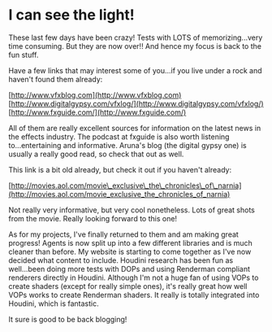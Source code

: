 # I can see the light!


These last few days have been crazy! Tests with LOTS of memorizing...very time consuming. But they are now over!! And hence my focus is back to the fun stuff.

Have a few links that may interest some of you...if you live under a rock and haven't found them already:

[http://www.vfxblog.com](http://www.vfxblog.com)
[http://www.digitalgypsy.com/vfxlog/](http://www.digitalgypsy.com/vfxlog/)
[http://www.fxguide.com/](http://www.fxguide.com/)

All of them are really excellent sources for information on the latest news in the effects industry. The podcast at fxguide is also worth listening to...entertaining and informative. Aruna's blog (the digital gypsy one) is usually a really good read, so check that out as well.

This link is a bit old already, but check it out if you haven't already:

[http://movies.aol.com/movie\_exclusive\_the\_chronicles\_of\_narnia](http://movies.aol.com/movie_exclusive_the_chronicles_of_narnia)

Not really very informative, but very cool nonetheless. Lots of great shots from the movie. Really looking forward to this one!

As for my projects, I've finally returned to them and am making great progress! Agents is now split up into a few different libraries and is much cleaner than before. My website is starting to come together as I've now decided what content to include. Houdini research has been fun as well...been doing more tests with DOPs and using Renderman compliant renderers directly in Houdini. Although I'm not a huge fan of using VOPs to create shaders (except for really simple ones), it's really great how well VOPs works to create Renderman shaders. It really is totally integrated into Houdini, which is fantastic.

It sure is good to be back blogging!


